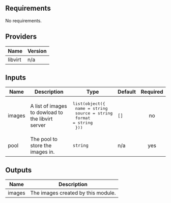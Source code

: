 <!-- BEGINNING OF PRE-COMMIT-TERRAFORM DOCS HOOK -->
## Requirements

No requirements.

## Providers

| Name | Version |
|------|---------|
| libvirt | n/a |

## Inputs

| Name | Description | Type | Default | Required |
|------|-------------|------|---------|:--------:|
| images | A list of images to dowload to the libvirt server | <pre>list(object({<br>    name   = string<br>    source = string<br>    format = string<br>  }))</pre> | `[]` | no |
| pool | The pool to store the images in. | `string` | n/a | yes |

## Outputs

| Name | Description |
|------|-------------|
| images | The images created by this module. |

<!-- END OF PRE-COMMIT-TERRAFORM DOCS HOOK -->
